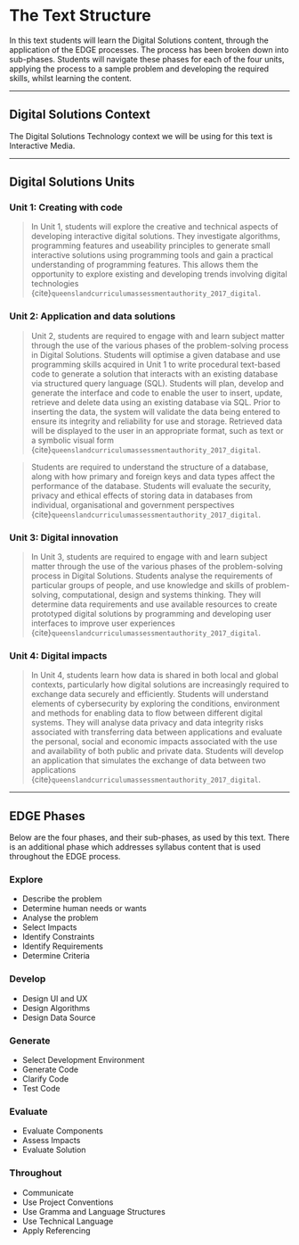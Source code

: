 # The Text Structure
In this text students will learn the Digital Solutions content, through the application of the EDGE processes. The process has been broken down into sub-phases. Students will navigate these phases for each of the four units, applying the process to a sample problem and developing the required skills, whilst learning the content.

---
## Digital Solutions Context
The Digital Solutions Technology context we will be using for this text is Interactive Media.

---
## Digital Solutions Units

### Unit 1: Creating with code
> In Unit 1, students will explore the creative and technical aspects of developing interactive digital solutions. They investigate algorithms, programming features and useability principles to generate small interactive solutions using programming tools and gain a practical understanding of programming features. This allows them the opportunity to explore existing and developing trends involving digital technologies {cite}`queenslandcurriculumassessmentauthority_2017_digital`. 

### Unit 2: Application and data solutions
> Unit 2, students are required to engage with and learn subject matter through the use of the various phases of the problem-solving process in Digital Solutions. Students will optimise a given database and use programming skills acquired in Unit 1 to write procedural text-based code to generate a solution that interacts with an existing database via structured query language (SQL). Students will plan, develop and generate the interface and code to enable the user to insert, update, retrieve and delete data using an existing database via SQL. Prior to inserting the data, the system will validate the data being entered to ensure its integrity and reliability for use and storage. Retrieved data will be displayed to the user in an appropriate format, such as text or a symbolic visual form {cite}`queenslandcurriculumassessmentauthority_2017_digital`.

> Students are required to understand the structure of a database, along with how primary and foreign keys and data types affect the performance of the database. Students will evaluate the security, privacy and ethical effects of storing data in databases from individual, organisational and government perspectives {cite}`queenslandcurriculumassessmentauthority_2017_digital`.

### Unit 3: Digital innovation
> In Unit 3, students are required to engage with and learn subject matter through the use of the various phases of the problem-solving process in Digital Solutions. Students analyse the requirements of particular groups of people, and use knowledge and skills of problem-solving, computational, design and systems thinking. They will determine data requirements and use available resources to create prototyped digital solutions by programming and developing user interfaces to improve user experiences {cite}`queenslandcurriculumassessmentauthority_2017_digital`.

### Unit 4: Digital impacts
> In Unit 4, students learn how data is shared in both local and global contexts, particularly how digital solutions are increasingly required to exchange data securely and efficiently. Students will understand elements of cybersecurity by exploring the conditions, environment and methods for enabling data to flow between different digital systems. They will analyse data privacy and data integrity risks associated with transferring data between applications and evaluate the personal, social and economic impacts associated with the use and availability of both public and private data. Students will develop an application that simulates the exchange of data between two applications {cite}`queenslandcurriculumassessmentauthority_2017_digital`.

---
## EDGE Phases
Below are the four phases, and their sub-phases, as used by this text. There is an additional phase which addresses syllabus content that is used throughout the EDGE process.

### Explore
- Describe the problem
- Determine human needs or wants
- Analyse the problem
- Select Impacts
- Identify Constraints
- Identify Requirements
- Determine Criteria

### Develop
- Design UI and UX
- Design Algorithms
- Design Data Source

### Generate
- Select Development Environment
- Generate Code
- Clarify Code
- Test Code

### Evaluate
- Evaluate Components
- Assess Impacts
- Evaluate Solution

### Throughout
- Communicate
- Use Project Conventions
- Use Gramma and Language Structures
- Use Technical Language
- Apply Referencing